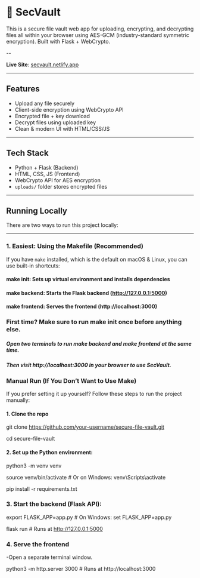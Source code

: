 # 🔐 SecVault

This is a secure file vault web app for uploading, encrypting, and decrypting files all within your browser using AES-GCM (industry-standard symmetric encryption). Built with Flask + WebCrypto.

--

**Live Site**: [secvault.netlify.app](https://secvault.netlify.app)

---

## Features

- Upload any file securely
- Client-side encryption using WebCrypto API
- Encrypted file + key download
- Decrypt files using uploaded key
- Clean & modern UI with HTML/CSS/JS

---

## Tech Stack

- Python + Flask (Backend)
- HTML, CSS, JS (Frontend)
- WebCrypto API for AES encryption
- `uploads/` folder stores encrypted files

---

## Running Locally

There are two ways to run this project locally:

---

### 1. Easiest: Using the Makefile (Recommended)

If you have `make` installed, which is the default on macOS & Linux, you can use built-in shortcuts:

#### make init: Sets up virtual environment and installs dependencies

#### make backend: Starts the Flask backend (http://127.0.0.1:5000)

#### make frontend: Serves the frontend (http://localhost:3000)

### First time? Make sure to run make init once before anything else.
 ##### Open two terminals to run make backend and make frontend at the same time.
 ##### Then visit http://localhost:3000 in your browser to use SecVault.

 ### Manual Run (If You Don’t Want to Use Make)

If you prefer setting it up yourself? Follow these steps to run the project manually:

#### 1. Clone the repo

git clone https://github.com/your-username/secure-file-vault.git

cd secure-file-vault

#### 2. Set up the Python environment:

python3 -m venv venv

source venv/bin/activate           # Or on Windows: venv\Scripts\activate

pip install -r requirements.txt

### 3. Start the backend (Flask API): 
export FLASK_APP=app.py           # On Windows: set FLASK_APP=app.py

flask run                         # Runs at http://127.0.0.1:5000

### 4. Serve the frontend
-Open a separate terminal window. 

python3 -m http.server 3000       # Runs at http://localhost:3000





